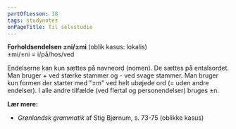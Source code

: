 ```yaml
---
partOfLesson: 18
tags: studynotes
onPageTitle: Til selvstudie
---
```


**Forholdsendelsen ±ni/±mi** (oblik kasus: lokalis)
<br>±mi/±ni = i/på/hos/ved

Endelserne kan kun sættes på navneord (nomen). De sættes på entalsordet.
<br>Man bruger + ved stærke stammer og - ved svage stammer. Man bruger kun formen der starter med "±m" ved helt ubøjede ord (= uden andre endelser). I alle andre tilfælde (ved flertal og personendelser) bruges ±n.

**Lær mere:**
- *Grønlandsk grammatik* af Stig Bjørnum, s. 73-75 (oblikke kasus)